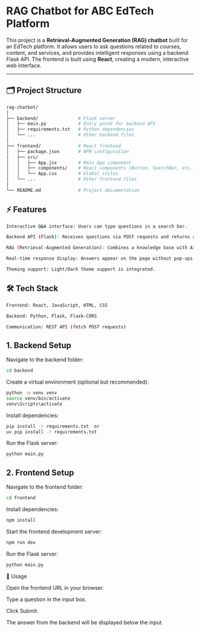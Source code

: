 # RAG Chatbot for ABC EdTech Platform

This project is a **Retrieval-Augmented Generation (RAG) chatbot** built for an EdTech platform. It allows users to ask questions related to courses, content, and services, and provides intelligent responses using a backend Flask API. The frontend is built using **React**, creating a modern, interactive web interface.  

---

## 🗂 Project Structure

```bash
rag-chatbot/
│
├── backend/               # Flask server
│   ├── main.py            # Entry point for backend API
│   ├── requirements.txt   # Python dependencies
│   └── ...                # Other backend files
│
├── frontend/              # React frontend
│   ├── package.json       # NPM configuration
│   ├── src/
│   │   ├── App.jsx        # Main App component
│   │   ├── components/    # React components (Button, SearchBar, etc.)
│   │   └── App.css        # Global styles
│   └── ...                # Other frontend files
│
└── README.md              # Project documentation
```

## ⚡ Features

```bash
Interactive Q&A interface: Users can type questions in a search bar.

Backend API (Flask): Receives questions via POST requests and returns answers.

RAG (Retrieval-Augmented Generation): Combines a knowledge base with AI responses.

Real-time response display: Answers appear on the page without pop-ups.

Theming support: Light/Dark theme support is integrated.
```



## 🛠 Tech Stack

```bash
Frontend: React, JavaScript, HTML, CSS

Backend: Python, Flask, Flask-CORS

Communication: REST API (fetch POST requests)
```

## 1. Backend Setup

Navigate to the backend folder:
```bash
cd backend
```

Create a virtual environment (optional but recommended):
```bash
python -m venv venv
source venv/bin/activate   
venv\Scripts\activate      
```


Install dependencies:
```bash
pip install -r requirements.txt  or
uv pip install -r requirements.txt 
```

Run the Flask server:
```bash
python main.py
```

## 2. Frontend Setup

Navigate to the frontend folder:
```bash
cd frontend
```

Install dependencies:
```bash
npm install
```

Start the frontend development server:
```bash
npm run dev
```

Run the Flask server:
```bash
python main.py
```


📡 Usage

Open the frontend URL in your browser.

Type a question in the input box.

Click Submit.

The answer from the backend will be displayed below the input.